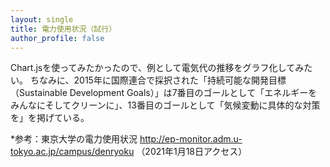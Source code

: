 ```yaml
---
layout: single
title: 電力使用状況（試行）
author_profile: false
---
```


Chart.jsを使ってみたかったので、例として電気代の推移をグラフ化してみたい。
ちなみに、2015年に国際連合で採択された「持続可能な開発目標（Sustainable Development Goals）」は7番目のゴールとして「エネルギーをみんなにそしてクリーンに」、13番目のゴールとして「気候変動に具体的な対策を」を掲げている。


<script src="https://cdnjs.cloudflare.com/ajax/libs/Chart.js/2.7.2/Chart.min.js"></script>

<style>
#ex_chart {max-width:640px;max-height:480px;}
</style>

<canvas id="ex_chart"></canvas>

<script>
var ctx = document.getElementById('ex_chart');

var data = {
    labels: ["11月", "12月", "1月", "2月", "3月"],
    datasets: [{
        label: '電気料金',
       data: [2465, 1731, 1808, 2339, 2000],
        borderColor: 'rgba(255, 100, 100, 1)',
        lineTension: 0,
        fill: false,
        borderWidth: 3
    }]
};

var options = {
    scales: {
        yAxes: [{
            ticks: {
                min: 300,
                userCallback: function(tick) {
                    return tick.toString() + '円';
                }
            }
        }]
    },
    title: {
        display: true,
        text: '電気料金'
    }
};

var ex_chart = new Chart(ctx, {
    type: 'line',
    data: data,
    options: options
});
</script>

*参考：東京大学の電力使用状況
http://ep-monitor.adm.u-tokyo.ac.jp/campus/denryoku
（2021年1月18日アクセス）